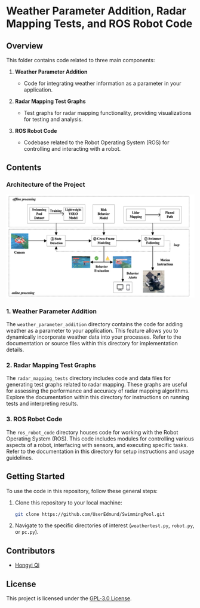 # Weather Parameter Addition, Radar Mapping Tests, and ROS Robot Code

## Overview

This folder contains code related to three main components:

1. **Weather Parameter Addition**
   - Code for integrating weather information as a parameter in your application.

2. **Radar Mapping Test Graphs**
   - Test graphs for radar mapping functionality, providing visualizations for testing and analysis.

3. **ROS Robot Code**
   - Codebase related to the Robot Operating System (ROS) for controlling and interacting with a robot.

## Contents

### Architecture of the Project

![Overall Architecture](sourcecode/swimmingpool-guard/architecture.png)

### 1. Weather Parameter Addition

The `weather_parameter_addition` directory contains the code for adding weather as a parameter to your application. This feature allows you to dynamically incorporate weather data into your processes. Refer to the documentation or source files within this directory for implementation details.

### 2. Radar Mapping Test Graphs

The `radar_mapping_tests` directory includes code and data files for generating test graphs related to radar mapping. These graphs are useful for assessing the performance and accuracy of radar mapping algorithms. Explore the documentation within this directory for instructions on running tests and interpreting results.

### 3. ROS Robot Code

The `ros_robot_code` directory houses code for working with the Robot Operating System (ROS). This code includes modules for controlling various aspects of a robot, interfacing with sensors, and executing specific tasks. Refer to the documentation in this directory for setup instructions and usage guidelines.

## Getting Started

To use the code in this repository, follow these general steps:

1. Clone this repository to your local machine:

    ```bash
    git clone https://github.com/UserEdmund/SwimmingPool.git
    ```

2. Navigate to the specific directories of interest (`weathertest.py`, `robot.py`, or `pc.py`).



## Contributors

- [Hongyi Qi](https://github.com/UserEdmund)


## License

This project is licensed under the [GPL-3.0 License](LICENSE).